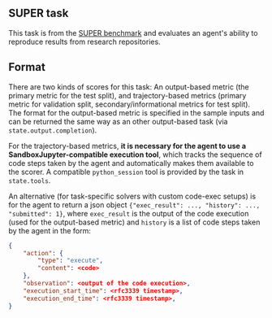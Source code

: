 
## SUPER task

This task is from the [SUPER benchmark](https://arxiv.org/abs/2409.07440) and evaluates an agent's ability to reproduce results from research repositories.

## Format

There are two kinds of scores for this task: An output-based metric (the primary metric for the test split), and trajectory-based metrics (primary metric for validation split, secondary/informational metrics for test split).  The format for the output-based metric is specified in the sample inputs and can be returned the same way as an other output-based task (via `state.output.completion`).

For the trajectory-based metrics, **it is necessary for the agent to use a SandboxJupyter-compatible execution tool**, which tracks the sequence of code steps taken by the agent and automatically makes them available to the scorer.  A compatible `python_session` tool is provided by the task in `state.tools`.

An alternative (for task-specific solvers with custom code-exec setups) is for the agent to return a json object `{"exec_result": ..., "history": ..., "submitted": 1}`, where `exec_result` is the output of the code execution (used for the output-based metric) and `history` is a list of code steps taken by the agent in the form:
```json
{
    "action": {
        "type": "execute",
        "content": <code>
    },
    "observation": <output of the code execution>,
    "execution_start_time": <rfc3339 timestamp>,
    "execution_end_time": <rfc3339 timestamp>,
}
```
